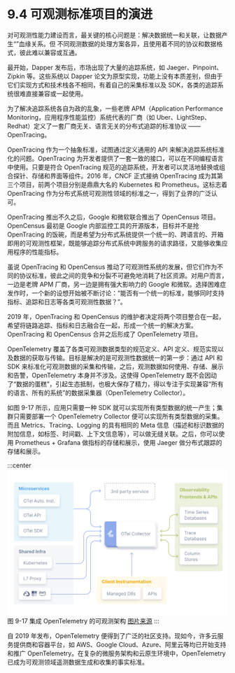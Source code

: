 # 9.4 可观测标准项目的演进

对可观测性能力建设而言，最关键的核心问题是：解决数据统一和关联，让数据产生“”血缘关系。但
不同观测数据的处理方案各异，且使用着不同的协议和数据格式，彼此难以兼容或互通。


最开始，Dapper 发布后，市场出现了大量的追踪系统，如 Jaeger、Pinpoint、Zipkin 等。这些系统以 Dapper 论文为原型实现，功能上没有本质差别，但由于它们实现方式和技术栈各不相同，有着自己的采集标准以及 SDK，各类的追踪系统很难直接兼容或一起使用。

为了解决追踪系统各自为政的乱象，一些老牌 APM（Application Performance Monitoring，应用程序性能监控）系统代表的厂商（如 Uber、LightStep、Redhat）定义了一套厂商无关、语言无关的分布式追踪的标准协议 —— OpenTracing。

OpenTracing 作为一个抽象标准，试图通过定义通用的 API 来解决追踪系统标准化的问题。OpenTracing 为开发者提供了一套一致的接口，可以在不同编程语言中使用。只要是符合 OpenTracing 规范的追踪系统，开发者可以灵活地替换或组合探针、存储和界面等组件。2016 年，CNCF 正式接纳 OpenTracing 成为其第三个项目，前两个项目分别是鼎鼎大名的 Kubernetes 和 Prometheus。这标志着 OpenTracing 作为分布式系统可观测性领域的标准之一，得到了业界的广泛认可。

OpenTracing 推出不久之后，Google 和微软联合推出了 OpenCensus 项目。OpenCensus 最初是 Google 内部监控工具的开源版本，目标并不是抢 OpenTracing 的饭碗，而是希望为分布式系统提供一个统一的、跨语言的、开箱即用的可观测性框架，既能够追踪分布式系统中跨服务的请求路径，又能够收集应用程序的性能指标。

虽说 OpenTracing 和 OpenCensus 推动了可观测性系统的发展，但它们作为不同的协议标准，彼此之间的竞争和分裂不可避免地消耗了社区资源。对用户而言，一边是老牌 APM 厂商，另一边是拥有强大影响力的 Google 和微软。选择困难症发作时，一个新的设想开始被不断讨论：“能否有一个统一的标准，能够同时支持指标、追踪和日志等各类可观测性数据？”。

2019 年，OpenTracing 和 OpenCensus 的维护者决定将两个项目整合在一起，希望将链路追踪、指标和日志融合在一起，形成一个统一的解决方案。OpenTracing 和 OpenCensus 合并之后形成了 OpenTelemetry 项目。


OpenTelemetry 覆盖了各类可观测数据类型的规范定义、API 定义、规范实现以及数据的获取与传输。目标是解决的是可观测性数据统一的第一步：通过 API 和 SDK 来标准化可观测数据的采集和传输，之后，观测数据如何使用、存储、展示和告警，OpenTelemetry 本身并不涉及。这使得 OpenTelemetry 既不会因动了“数据的蛋糕”，引起生态抵制，也极大保存了精力，得以专注于实现兼容“所有的语言、所有的系统”的数据采集器（OpenTelemetry Collector）。


如图 9-17 所示，应用只需要一种 SDK 就可以实现所有类型数据的统一产生；集群只需要部署一个 OpenTelemetry Collector 便可以实现所有类型数据的采集。而且 Metrics、Tracing、Logging 的具有相同的 Meta 信息（描述和标识数据的附加信息，如标签、时间戳、上下文信息等），可以做无缝关联。之后，你可以使用 Prometheus + Grafana 做指标的存储和展示，使用 Jaeger 做分布式跟踪的存储和展示。

:::center
  ![](../assets/otel-diagram.svg)<br/>
  图 9-17 集成 OpenTelemetry 的可观测架构 [图片来源](https://opentelemetry.io/docs/)
:::


自 2019 年发布，OpenTelemetry 便得到了广泛的社区支持。现如今，许多云服务提供商和容器平台，如 AWS、Google Cloud、Azure、阿里云等均已开始支持和推广 OpenTelemetry。在复杂的微服务架构和云原生环境中，OpenTelemetry 已成为可观测领域遥测数据生成和收集的事实标准。